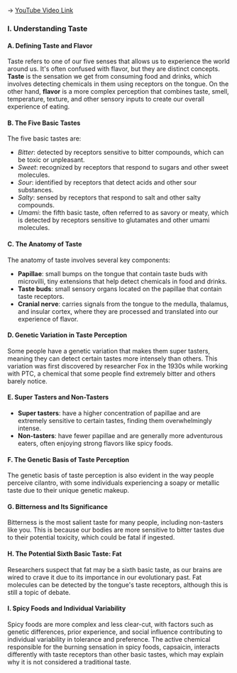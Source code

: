 -> [YouTube Video Link](https://www.youtube.com/watch?v=TNB2EvXzpDk&list=PLWoagukcejEy2OOGnSIiAAMykzDxf4N5H&index=15&pp=iAQB)

### I. Understanding Taste
#### A. Defining Taste and Flavor

Taste refers to one of our five senses that allows us to experience the world around us. It's often confused with flavor, but they are distinct concepts. **Taste** is the sensation we get from consuming food and drinks, which involves detecting chemicals in them using receptors on the tongue. On the other hand, **flavor** is a more complex perception that combines taste, smell, temperature, texture, and other sensory inputs to create our overall experience of eating.

#### B. The Five Basic Tastes

The five basic tastes are:

*   _Bitter_: detected by receptors sensitive to bitter compounds, which can be toxic or unpleasant.
*   _Sweet_: recognized by receptors that respond to sugars and other sweet molecules.
*   _Sour_: identified by receptors that detect acids and other sour substances.
*   _Salty_: sensed by receptors that respond to salt and other salty compounds.
*   _Umami_: the fifth basic taste, often referred to as savory or meaty, which is detected by receptors sensitive to glutamates and other umami molecules.

#### C. The Anatomy of Taste

The anatomy of taste involves several key components:

*   **Papillae**: small bumps on the tongue that contain taste buds with microvilli, tiny extensions that help detect chemicals in food and drinks.
*   **Taste buds**: small sensory organs located on the papillae that contain taste receptors.
*   **Cranial nerve**: carries signals from the tongue to the medulla, thalamus, and insular cortex, where they are processed and translated into our experience of flavor.

#### D. Genetic Variation in Taste Perception

Some people have a genetic variation that makes them super tasters, meaning they can detect certain tastes more intensely than others. This variation was first discovered by researcher Fox in the 1930s while working with PTC, a chemical that some people find extremely bitter and others barely notice.

#### E. Super Tasters and Non-Tasters

*   **Super tasters**: have a higher concentration of papillae and are extremely sensitive to certain tastes, finding them overwhelmingly intense.
*   **Non-tasters**: have fewer papillae and are generally more adventurous eaters, often enjoying strong flavors like spicy foods.

#### F. The Genetic Basis of Taste Perception

The genetic basis of taste perception is also evident in the way people perceive cilantro, with some individuals experiencing a soapy or metallic taste due to their unique genetic makeup.

#### G. Bitterness and Its Significance

Bitterness is the most salient taste for many people, including non-tasters like you. This is because our bodies are more sensitive to bitter tastes due to their potential toxicity, which could be fatal if ingested.

#### H. The Potential Sixth Basic Taste: Fat

Researchers suspect that fat may be a sixth basic taste, as our brains are wired to crave it due to its importance in our evolutionary past. Fat molecules can be detected by the tongue's taste receptors, although this is still a topic of debate.

#### I. Spicy Foods and Individual Variability

Spicy foods are more complex and less clear-cut, with factors such as genetic differences, prior experience, and social influence contributing to individual variability in tolerance and preference. The active chemical responsible for the burning sensation in spicy foods, capsaicin, interacts differently with taste receptors than other basic tastes, which may explain why it is not considered a traditional taste.